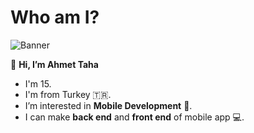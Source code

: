 # Who am I?

![Banner](https://img.freepik.com/free-photo/close-up-image-programer-working-his-desk-office_1098-18707.jpg?t=st=1650207034~exp=1650207634~hmac=3699604ca437917c95bb7217bcf557a8ece5e9d157308c10e81aaaed9964f6f3&w=740)

👋 **Hi, I’m Ahmet Taha**
  - I'm 15. 
  - I'm from Turkey 🇹🇷. 
  - I’m interested in **Mobile Development** 📱.
  - I can make **back end** and **front end** of mobile app 💻.
